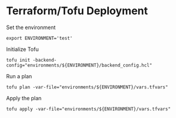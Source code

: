 # Terraform/Tofu Deployment

Set the environment

```
export ENVIRONMENT='test'
```

Initialize Tofu

```
tofu init -backend-config="environments/${ENVIRONMENT}/backend_config.hcl"
```

Run a plan 

```
tofu plan -var-file="environments/${ENVIRONMENT}/vars.tfvars"
```

Apply the plan 

```
tofu apply -var-file="environments/${ENVIRONMENT}/vars.tfvars"
```
